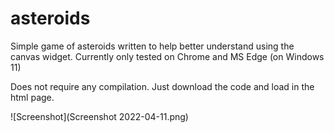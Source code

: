 # asteroids
Simple game of asteroids written to help better understand using the canvas widget.
Currently only tested on Chrome and MS Edge (on Windows 11)

Does not require any compilation.
Just download the code and load in the html page.

![Screenshot](Screenshot 2022-04-11.png)
